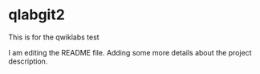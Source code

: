 # qlabgit2
This is for the qwiklabs test


I am editing the README file. Adding some more details about the project description.
